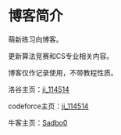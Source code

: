 # 博客简介

萌新练习向博客。

更新算法竞赛和CS专业相关内容。

博客仅作记录使用，不带教程性质。

洛谷主页：[ji_114514](https://www.luogu.com.cn/user/1112214)

codeforce主页：[ji_114514](https://codeforces.com/profile/ji_114514)

牛客主页：[Sadbo0](https://ac.nowcoder.com/acm/contest/profile/827833519) 
